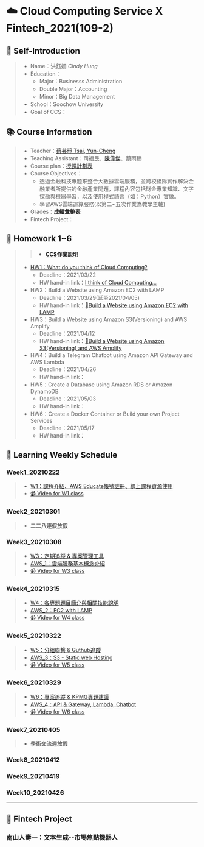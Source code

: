 # :cloud: Cloud Computing Service X Fintech_2021(109-2)
## :girl: Self-Introduction
> * Name：洪鈺姍 *Cindy Hung* 
> * Education：
>    * Major：Businesss Administration 
>    * Double Major：Accounting
>    * Minor：Big Data Management
> * School：Soochow University
> * Goal of CCS：

## :books: Course Information
> * Teacher：[蔡芸琤 Tsai, Yun-Cheng](https://github.com/pecu?tab=repositories)
> * Teaching Assistant：司福民、[陳偉傑](https://github.com/sefx5ever)、蔡雨臻
> * Course plan：[授課計劃表](http://doc.sys.scu.edu.tw/teachplanHtml/1092/1092BDM21301.html)
> * Course Objectives：
>    * 透過金融科技專題來整合大數據雲端服務，並跨校組隊實作解決金融業者所提供的金融產業問題，課程內容包括財金專業知識、文字探勘與機器學習，以及使用程式語言（如：Python）實做。
>    * 學習AWS雲端運算服務(以第二~五次作業為教學主軸)
> * Grades：[**成績彙整表**](https://docs.google.com/spreadsheets/d/19zVTnEKT4-yo4CVhMYEkP6iGacUsVwxU35vEMthmKrI/edit#gid=0)
> * Fintech Project：  
<!-- [**南山人壽一：文本生成--市場焦點機器人**]() -->

## :bookmark_tabs: Homework 1~6
>> * [**CCS作業說明**](https://docs.google.com/presentation/d/1RCUnZUk5qfb_ukjVjv5ievIR-3ZHs6Do/edit#slide=id.p1)  
>
> * [HW1：What do you think of Cloud Computing?](https://github.com/cindy861103/FinTech/tree/main/Homework/HW1)
>    * Deadline：2021/03/22
>    * HW hand-in link：[I think of Cloud Computing...](https://github.com/cindy861103/FinTech/blob/main/Homework/HW1/I%20think%20of%20Cloud%20Computing.md)
> * HW2：Build a Website using Amazon EC2 with LAMP
>    * Deadline：2021/03/29(延至2021/04/05)
>    * HW hand-in link：[:movie_camera:Build a Website using Amazon EC2 with LAMP](https://www.youtube.com/watch?v=LEMqMyEYfMQ)
> * HW3：Build a Website using Amazon S3(Versioning)
and AWS Amplify
>    * Deadline：2021/04/12
>    * HW hand-in link：[:movie_camera:Build a Website using Amazon S3(Versioning)
and AWS Amplify](https://youtu.be/6KM2tAKAau8)
> * HW4：Build a Telegram Chatbot using Amazon API
Gateway and AWS Lambda
>    * Deadline：2021/04/26
>    * HW hand-in link：
> * HW5：Create a Database using Amazon RDS or
Amazon DynamoDB
>    * Deadline：2021/05/03
>    * HW hand-in link：
> * HW6：Create a Docker Container or Build your own
Project Services
>    * Deadline：2021/05/17
>    * HW hand-in link：

## :pencil: Learning Weekly Schedule 
### Week1_20210222
> * [W1：課程介紹、AWS Educate帳號註冊、線上課程資源使用](http://isee.scu.edu.tw/mod/url/view.php?id=691218)
> * [:video_camera: Video for W1 class](https://www.youtube.com/watch?v=wo1YjRPg2CU)

### Week2_20210301
> * **二二八連假放假**

### Week3_20210308
> * [W3：定期追蹤 & 專案管理工具](https://docs.google.com/presentation/d/1X4xUq4O2z27M1i6cqEV-dBdGyW9aj7nUyFNspkVuF_0/edit?usp=sharing)
> * [AWS_1：雲端服務基本概念介紹](https://docs.google.com/presentation/d/1UYbm03ehUAsKlICvyp1P4I0PZ_g8vlCv/edit#slide=id.p1)
> * [:video_camera: Video for W3 class](https://drive.google.com/drive/folders/1QP_p6u0UABpZ1NTBF86dP3HG7rqTRxwZ?usp=sharing)

### Week4_20210315
> * [W4：各專題題目簡介與相關技能說明](http://isee.scu.edu.tw/mod/url/view.php?id=704170)
> * [AWS_2：EC2 with LAMP](https://docs.google.com/presentation/d/1ysolgVFlpZTMhIPXL7sbdnSzjG5XUicN/edit#slide=id.p1)
> * [:video_camera: Video for W4 class](https://drive.google.com/drive/folders/1MaqK-3HvPeBFK-5OjdqAGHtW04jdkZnB?usp=sharing)

### Week5_20210322
> * [W5：分組聯繫 & Guthub追蹤](https://docs.google.com/presentation/d/1-FBkCGspeQP25hUPDf7VRT7mN50Fn5uBvBH7vI-GDkY/edit?usp=sharing)
> * [AWS_3：S3 - Static web Hosting](https://docs.google.com/presentation/d/1zTAF-32yebhsIAqjfyM30cjMKl9lvbf-/edit#slide=id.p1)
> * [:video_camera: Video for W5 class](https://drive.google.com/drive/folders/1piSFgvRxU3414lnz42Fdb2LaKsxnUQQd?usp=sharing)

### Week6_20210329
> * [W6：專案追蹤 & KPMG專題建議](https://docs.google.com/presentation/d/1IsY6-iJ85igRFtwcVSprsv0J_dPTxUisQaOCmDKxfrs/edit?usp=sharing)
> * [AWS_4：API & Gateway, Lambda, Chatbot](https://docs.google.com/presentation/d/1-AsnJmAldi_-gPnxdQcyBifScMmR_IBk/edit#slide=id.p1)
> * [:video_camera: Video for W6 class](https://drive.google.com/drive/folders/1DilYy5s7VwQedzbzG-7fMtAd-PxLb3VE?usp=sharing)

### Week7_20210405
> * **學術交流週放假**

### Week8_20210412
<!-- > * [AWS_5：]() -->

### Week9_20210419
<!-- > * First Project Checkpoint  
>    * Check Index：
>      1. 與業師及跨校同學建立好聯繫模式  
>      2. 至少討論過三次(4/1、4/8、4/15)
>      3. 提出討論的溝通內容及專案管理的狀態 -->

### Week10_20210426
<!-- > * [AWS_6：]() -->
--------------------------------------------
##  :star2: **Fintech Project**
### 南山人壽一：文本生成--市場焦點機器人


